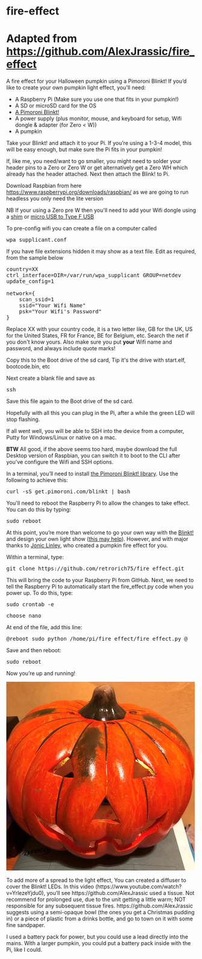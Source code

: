 # fire-effect

# Adapted from https://github.com/AlexJrassic/fire_effect

A fire effect for your Halloween pumpkin using a Pimoroni Blinkt!
If you’d like to create your own pumpkin light effect, you'll need:
<ul>
 	<li>A Raspberry Pi (Make sure you use one that fits in your pumpkin!)</li>
  <li>A SD or microSD card for the OS
 	<li><a href="https://shop.pimoroni.com/products/blinkt">A Pimoroni Blinkt!</a></li>
 	<li>A power supply (plus monitor, mouse, and keyboard for setup, Wifi dongle & adapter (for Zero < W))</li>
 	<li>A pumpkin</li>
</ul>
<p class="p1"><span class="s1">Take your Blinkt! and attach it to your Pi. If you’re using a 1-3-4 model, this will be easy enough, but make sure the Pi fits in your pumpkin!

If, like me, you need/want to go smaller, you might need to solder your header pins to a Zero or Zero W or get alternatively get a Zero WH  which already has the header attached.  Next then attach the Blink! to Pi.</span></p>

Download Raspbian from here https://www.raspberrypi.org/downloads/raspbian/ as we are going to run headless you only need the lite version

NB If your using a Zero pre W then you'll need to add your Wifi dongle using a <a href="https://shop.pimoroni.com/products/usb-to-microusb-otg-converter-shim"> shim</a> or <a href="https://shop.pimoroni.com/products/usb-to-micro-usb-a-adapter"> micro USB to Type F USB</a>

To pre-config wifi you can create a file on a computer called

<pre>wpa_supplicant.conf</pre>

If you have file extensions hidden it may show as a text file. Edit as required, from the sample below

<pre>country=XX
ctrl_interface=DIR=/var/run/wpa_supplicant GROUP=netdev
update_config=1

network={
    scan_ssid=1
    ssid="Your Wifi Name"
    psk="Your Wifi's Password"
}</pre>

Replace XX with your country code, it is a two letter like, GB for the UK, US for the United States, FR for France, BE for Belgium, etc.  Search the net if you don't know yours.  Also make sure you put <b>your</b> Wifi name and password, and always include quote marks!

Copy this to the Boot drive of the sd card, Tip it's the drive with start.elf, bootcode.bin, etc

Next create a blank file and save as <pre>ssh</pre> Save this file again to the Boot drive of the sd card.

Hopefully with all this you can plug in the Pi, after a while the green LED will stop flashing.

If all went well, you will be able to SSH into the device from a computer, Putty for Windows/Linux or native on a mac.

<B>BTW</B> All good, if the above seems too hard, maybe download the full Desktop version of Raspbian, you can switch it to boot to the CLI after you've configure the Wifi and SSH options.

<p class="p1"><span class="s1">In a terminal, you’ll need to install <a href="https://learn.pimoroni.com/tutorial/sandyj/getting-started-with-blinkt">the Pimoroni Blinkt! library</a>. Use the following to achieve this:</span></p>

<pre>curl -sS get.pimoroni.com/blinkt | bash</pre>
You'll need to reboot the Raspberry Pi to allow the changes to take effect. You can do this by typing:
<pre>sudo reboot</pre>
<p class="p1"><span class="s1">At this point, you’re more than welcome to go your own way with the <a href="https://shop.pimoroni.com/products/blinkt">Blinkt!</a> and design your own light show (<a href="https://learn.pimoroni.com/tutorial/sandyj/getting-started-with-blinkt">this may help</a>). However, and with major thanks to <a href="https://twitter.com/jonic">Jonic Linley</a>, who created a pumpkin fire effect for you.</span></p>
<p class="p1"><span class="s1">Within a terminal, type:</span></p>

<pre>git clone https://github.com/retrorich75/fire_effect.git</pre>
This will bring the code to your Raspberry Pi from GitHub. Next, we need to tell the Raspberry Pi to automatically start the fire_effect.py code when you power up. To do this, type:
<pre>sudo crontab -e</pre>
<pre>choose nano</pre>
At end of the file, add this line:
<pre>@reboot sudo python /home/pi/fire_effect/fire_effect.py @</pre>
Save and then reboot:
<pre>sudo reboot
</pre>
<p class="p1"><span class="s1">Now you’re up and running! </span></p>
<p class="p1"><img class="aligncenter wp-image-26300 size-large" src="https://github.com/retrorich75/commonfiles/blob/master/PumkinPIBlink!.png" alt="Halloween Pumpkin AFTER" width="500" height="500" /></p>
<p class="p1"><span class="s1">To add more of a spread to the light effect, You can created a diffuser to cover the Blinkt! LEDs. In this video (https://www.youtube.com/watch?v=YrlezeYjdu0), you’ll see https://github.com/AlexJrassic used a tissue. Not recommend for prolonged use, due to the unit getting a little warm; NOT responsible for any subsequent tissue fires. https://github.com/AlexJrassic suggests using a semi-opaque bowl (the ones you get a Christmas pudding in) or a piece of plastic from a drinks bottle, and go to town on it with some fine sandpaper.</span></p>
<p class="p1">I used a battery pack for power, but you could use a lead directly into the mains. With a larger pumpkin, you could put a battery pack inside with the Pi, like I could.</p>
